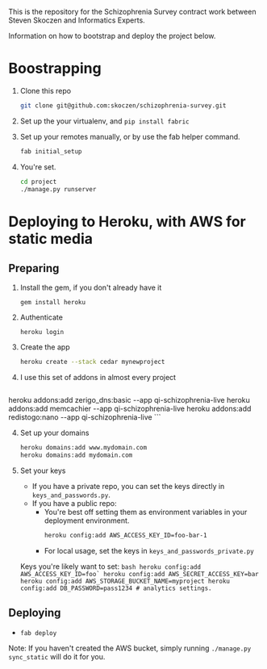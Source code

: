 This is the repository for the Schizophrenia Survey contract work between Steven Skoczen and Informatics Experts.

Information on how to bootstrap and deploy the project below.


Boostrapping
============

1. Clone this repo
	
	```bash
	git clone git@github.com:skoczen/schizophrenia-survey.git
	```

2. Set up the your virtualenv, and `pip install fabric`

3. Set up your remotes manually, or by use the fab helper command.
	
	```bash
	fab initial_setup
	```

4. You're set. 
	
	```bash
	cd project
	./manage.py runserver
	```



Deploying to Heroku, with AWS for static media
==============================================

Preparing
---------


1. Install the gem, if you don't already have it

	```gem install heroku```

2. Authenticate

	```heroku login```

3. Create the app
	
	```bash
	heroku create --stack cedar mynewproject
	```

3. I use this set of addons in almost every project

	```bash
heroku addons:add zerigo_dns:basic --app qi-schizophrenia-live
heroku addons:add memcachier --app qi-schizophrenia-live
heroku addons:add redistogo:nano --app qi-schizophrenia-live
	```

4. Set up your domains

	```bash
	heroku domains:add www.mydomain.com
	heroku domains:add mydomain.com
	```

5. Set your keys

	* If you have a private repo, you can set the keys directly in `keys_and_passwords.py`.
	* If you have a public repo:
		* You're best off setting them as environment variables in your deployment environment.  
			```bash
			heroku config:add AWS_ACCESS_KEY_ID=foo-bar-1
			```
		* For local usage, set the keys in `keys_and_passwords_private.py`

	Keys you're likely want to set:
		```bash
		heroku config:add AWS_ACCESS_KEY_ID=foo`
		heroku config:add AWS_SECRET_ACCESS_KEY=bar
		heroku config:add AWS_STORAGE_BUCKET_NAME=myproject
		heroku config:add DB_PASSWORD=pass1234
		# analytics settings.
		```
	

Deploying
---------

* `fab deploy`

Note: If you haven't created the AWS bucket, simply running `./manage.py sync_static` will do it for you.
